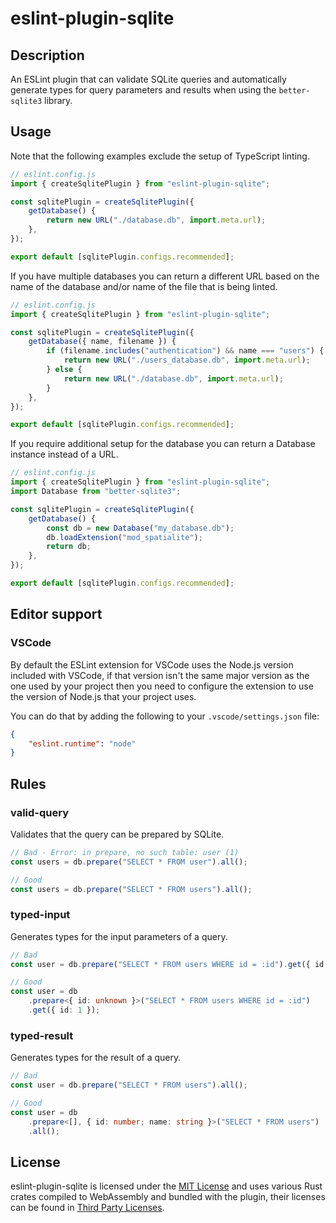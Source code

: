 # eslint-plugin-sqlite

## Description

An ESLint plugin that can validate SQLite queries and automatically
generate types for query parameters and results when using the
`better-sqlite3` library.

## Usage

Note that the following examples exclude the setup of TypeScript linting.

```js
// eslint.config.js
import { createSqlitePlugin } from "eslint-plugin-sqlite";

const sqlitePlugin = createSqlitePlugin({
	getDatabase() {
		return new URL("./database.db", import.meta.url);
	},
});

export default [sqlitePlugin.configs.recommended];
```

If you have multiple databases you can return a different URL based on
the name of the database and/or name of the file that is being linted.

```js
// eslint.config.js
import { createSqlitePlugin } from "eslint-plugin-sqlite";

const sqlitePlugin = createSqlitePlugin({
	getDatabase({ name, filename }) {
		if (filename.includes("authentication") && name === "users") {
			return new URL("./users_database.db", import.meta.url);
		} else {
			return new URL("./database.db", import.meta.url);
		}
	},
});

export default [sqlitePlugin.configs.recommended];
```

If you require additional setup for the database you can return a
Database instance instead of a URL.

```js
// eslint.config.js
import { createSqlitePlugin } from "eslint-plugin-sqlite";
import Database from "better-sqlite3";

const sqlitePlugin = createSqlitePlugin({
	getDatabase() {
		const db = new Database("my_database.db");
		db.loadExtension("mod_spatialite");
		return db;
	},
});

export default [sqlitePlugin.configs.recommended];
```

## Editor support

### VSCode

By default the ESLint extension for VSCode uses the Node.js version
included with VSCode, if that version isn't the same major version
as the one used by your project then you need to configure the extension
to use the version of Node.js that your project uses.

You can do that by adding the following to your `.vscode/settings.json` file:

```json
{
	"eslint.runtime": "node"
}
```

## Rules

### valid-query

Validates that the query can be prepared by SQLite.

```ts
// Bad - Error: in prepare, no such table: user (1)
const users = db.prepare("SELECT * FROM user").all();

// Good
const users = db.prepare("SELECT * FROM users").all();
```

### typed-input

Generates types for the input parameters of a query.

```ts
// Bad
const user = db.prepare("SELECT * FROM users WHERE id = :id").get({ id: 1 });

// Good
const user = db
	.prepare<{ id: unknown }>("SELECT * FROM users WHERE id = :id")
	.get({ id: 1 });
```

### typed-result

Generates types for the result of a query.

```ts
// Bad
const user = db.prepare("SELECT * FROM users").all();

// Good
const user = db
	.prepare<[], { id: number; name: string }>("SELECT * FROM users")
	.all();
```

## License

eslint-plugin-sqlite is licensed under the [MIT License](LICENSE) and
uses various Rust crates compiled to WebAssembly and bundled with the
plugin, their licenses can be found in [Third Party Licenses](THIRD-PARTY-LICENSES.html).

